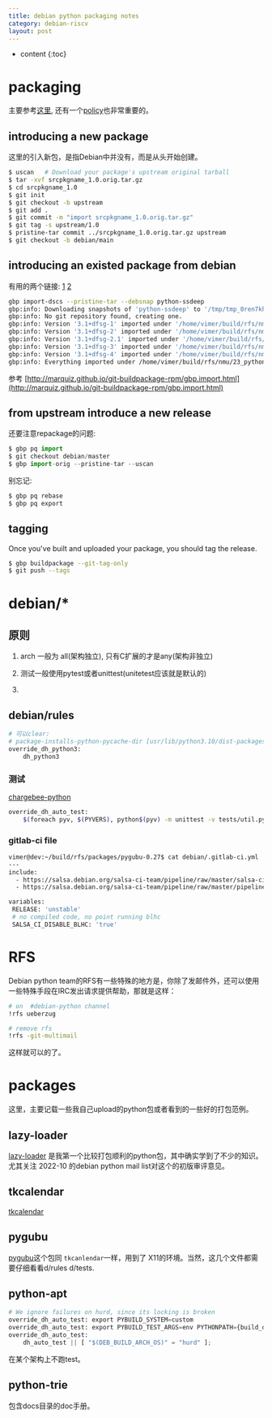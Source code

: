 ```yaml
---
title: debian python packaging notes
category: debian-riscv
layout: post
---
```

* content
{:toc}

# packaging
主要参考[这里](https://wiki.debian.org/Python/GitPackaging), 还有一个[policy](https://salsa.debian.org/python-team/tools/python-modules/-/blob/master/policy.rst)也非常重要的。

## introducing a new package
这里的引入新包，是指Debian中并没有，而是从头开始创建。

```bash
$ uscan   # Download your package's upstream original tarball
$ tar -xvf srcpkgname_1.0.orig.tar.gz
$ cd srcpkgname_1.0
$ git init
$ git checkout -b upstream
$ git add .
$ git commit -m "import srcpkgname_1.0.orig.tar.gz"
$ git tag -s upstream/1.0
$ pristine-tar commit ../srcpkgname_1.0.orig.tar.gz upstream
$ git checkout -b debian/main

```

##  introducing an existed package from debian

有用的两个链接:
[1](http://marquiz.github.io/git-buildpackage-rpm/gbp.import.html#GBP.IMPORT.NEW.UPSTREAM)
[2](https://wiki.debian.org/Python/GitPackaging#Git_Workflows)

```bash
gbp import-dscs --pristine-tar --debsnap python-ssdeep
gbp:info: Downloading snapshots of 'python-ssdeep' to '/tmp/tmp_0ren7kh'...
gbp:info: No git repository found, creating one.
gbp:info: Version '3.1+dfsg-1' imported under '/home/vimer/build/rfs/nmu/23_python-ssdeep/ssddep/python-ssdeep'
gbp:info: Version '3.1+dfsg-2' imported under '/home/vimer/build/rfs/nmu/23_python-ssdeep/ssddep/python-ssdeep'
gbp:info: Version '3.1+dfsg-2.1' imported under '/home/vimer/build/rfs/nmu/23_python-ssdeep/ssddep/python-ssdeep'
gbp:info: Version '3.1+dfsg-3' imported under '/home/vimer/build/rfs/nmu/23_python-ssdeep/ssddep/python-ssdeep'
gbp:info: Version '3.1+dfsg-4' imported under '/home/vimer/build/rfs/nmu/23_python-ssdeep/ssddep/python-ssdeep'
gbp:info: Everything imported under /home/vimer/build/rfs/nmu/23_python-ssdeep/ssddep/python-ssdeep

```

参考 [http://marquiz.github.io/git-buildpackage-rpm/gbp.import.html](http://marquiz.github.io/git-buildpackage-rpm/gbp.import.html)

## from upstream introduce a new release 
还要注意repackage的问题:

```python
$ gbp pq import
$ git checkout debian/master
$ gbp import-orig --pristine-tar --uscan
```
别忘记:

```bash
$ gbp pq rebase
$ gbp pq export
```

## tagging
Once you've built and uploaded your package, you should tag the release.

```bash
$ gbp buildpackage --git-tag-only
$ git push --tags
```

# debian/*

## 原则
 
1. arch  一般为 all(架构独立), 只有C扩展的才是any(架构非独立)

2. 测试一般使用pytest或者unittest(unitetest应该就是默认的)

3. 


## debian/rules
```bash
# 可以clear:
# package-installs-python-pycache-dir [usr/lib/python3.10/dist-packages/pygubu/__pyinstaller/__pycache__/]
override_dh_python3:
	dh_python3

```

### 测试

[chargebee-python](https://salsa.debian.org/python-team/packages/chargebee-python/-/blob/debian/master/debian/rules#L11)
```bash
override_dh_auto_test:
	$(foreach pyv, $(PYVERS), python$(pyv) -m unittest -v tests/util.py;)

```

### gitlab-ci file

```bash
vimer@dev:~/build/rfs/packages/pygubu-0.27$ cat debian/.gitlab-ci.yml
---
include:
  - https://salsa.debian.org/salsa-ci-team/pipeline/raw/master/salsa-ci.yml
  - https://salsa.debian.org/salsa-ci-team/pipeline/raw/master/pipeline-jobs.yml

variables:
 RELEASE: 'unstable'
 # no compiled code, no point running blhc
 SALSA_CI_DISABLE_BLHC: 'true'

```
# RFS
Debian python team的RFS有一些特殊的地方是，你除了发邮件外，还可以使用一些特殊手段在IRC发出请求提供帮助，那就是这样：

```bash
# on  #debian-python channel
!rfs ueberzug

# remove rfs
!rfs -git-multimail
```

这样就可以的了。

# packages
这里，主要记载一些我自己upload的python包或者看到的一些好的打包范例。

## lazy-loader

[lazy-loader](https://salsa.debian.org/python-team/packages/lazy-loader/-/tree/debian/main/debian)
是我第一个比较打包顺利的python包，其中确实学到了不少的知识。尤其关注 2022-10  的debian python mail
list对这个的初版审评意见。

## tkcalendar

[tkcalendar](https://salsa.debian.org/python-team/packages/tkcalendar)

## pygubu

[pygubu](https://salsa.debian.org/python-team/packages/pygubu/-/tree/debian/main/debian)这个包同 `tkcanlendar`一样，用到了 X11的环境。当然，这几个文件都需要仔细看看d/rules d/tests.

## python-apt

```python
# We ignore failures on hurd, since its locking is broken
override_dh_auto_test: export PYBUILD_SYSTEM=custom
override_dh_auto_test: export PYBUILD_TEST_ARGS=env PYTHONPATH={build_dir} {interpreter} tests/test_all.py
override_dh_auto_test:
	dh_auto_test || [ "$(DEB_BUILD_ARCH_OS)" = "hurd" ];
```

在某个架构上不跑test。

## python-trie

包含docs目录的doc手册。